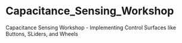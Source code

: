 # Capacitance_Sensing_Workshop
Capacitance Sensing Workshop - Implementing Control Surfaces like Buttons, SLiders, and Wheels
